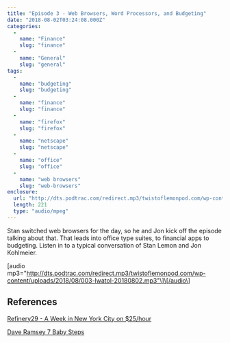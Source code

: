 ```yaml
---
title: "Episode 3 - Web Browsers, Word Processors, and Budgeting"
date: "2018-08-02T03:24:08.000Z"
categories: 
  - 
    name: "Finance"
    slug: "finance"
  - 
    name: "General"
    slug: "general"
tags: 
  - 
    name: "budgeting"
    slug: "budgeting"
  - 
    name: "finance"
    slug: "finance"
  - 
    name: "firefox"
    slug: "firefox"
  - 
    name: "netscape"
    slug: "netscape"
  - 
    name: "office"
    slug: "office"
  - 
    name: "web browsers"
    slug: "web-browsers"
enclosure: 
  url: "http://dts.podtrac.com/redirect.mp3/twistoflemonpod.com/wp-content/uploads/2018/08/003-lwatol-20180802.mp3"
  length: 221
  type: "audio/mpeg"
---
```


Stan switched web browsers for the day, so he and Jon kick off the episode talking about that. That leads into office type suites, to financial apps to budgeting. Listen in to a typical conversation of Stan Lemon and Jon Kohlmeier.

\[audio mp3="http://dts.podtrac.com/redirect.mp3/twistoflemonpod.com/wp-content/uploads/2018/08/003-lwatol-20180802.mp3"\]\[/audio\]

## References

[Refinery29 - A Week in New York City on $25/hour](https://www.refinery29.com/money-diary-new-york-city-marketing-intern-income)

[Dave Ramsey 7 Baby Steps](https://www.daveramsey.com/baby-steps)
